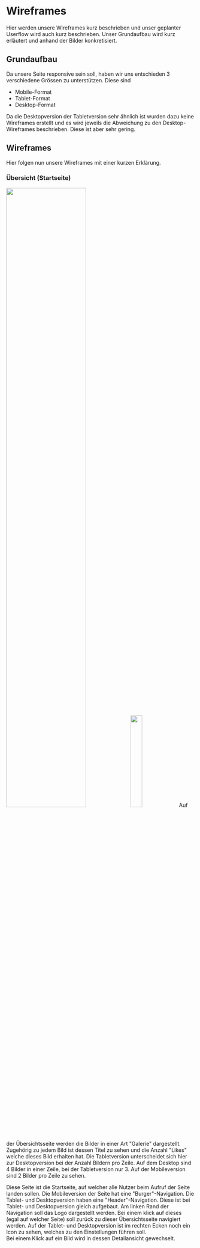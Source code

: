 # Wireframes
Hier werden unsere Wireframes kurz beschrieben und unser geplanter Userflow wird auch kurz beschrieben. Unser Grundaufbau wird kurz erläutert und anhand der Bilder konkretisiert.  

## Grundaufbau
Da unsere Seite responsive sein soll, haben wir uns entschieden 3 verschiedene Grössen zu unterstützen. Diese sind 
* Mobile-Format
* Tablet-Format
* Desktop-Format  

Da die Desktopversion der Tabletversion sehr ähnlich ist wurden dazu keine Wireframes erstellt und es wird jeweils die Abweichung zu den Desktop-Wireframes beschrieben. Diese ist aber sehr gering.

## Wireframes
Hier folgen nun unsere Wireframes mit einer kurzen Erklärung.
### Übersicht (Startseite)
<img width="65%" src="https://github.com/SirCremefresh/rate-my-pussy/blob/master/img/%C3%9Cbersicht%20-%20Desktop.png">
<img width="25%" src="https://github.com/SirCremefresh/rate-my-pussy/blob/master/img/%C3%9Cbersicht%20-%20Mobile.png">  
Auf der Übersichtsseite werden die Bilder in einer Art "Galerie" dargestellt. Zugehörig zu jedem Bild ist dessen Titel zu sehen und die Anzahl "Likes" welche dieses Bild erhalten hat. Die Tabletversion unterscheidet sich hier zur Desktopversion bei der Anzahl Bildern pro Zeile. Auf dem Desktop sind 4 Bilder in einer Zeile, bei der Tabletversion nur 3. Auf der Mobileversion sind 2 Bilder pro Zeile zu sehen.   
   
Diese Seite ist die Startseite, auf welcher alle Nutzer beim Aufruf der Seite landen sollen. Die Mobileversion der Seite hat eine "Burger"-Navigation. Die Tablet- und Desktopversion haben eine "Header"-Navigation. Diese ist bei Tablet- und Desktopversion gleich aufgebaut. Am linken Rand der Navigation soll das Logo dargestellt werden. Bei einem klick auf dieses (egal auf welcher Seite) soll zurück zu dieser Übersichtsseite navigiert werden. Auf der Tablet- und Desktopversion ist im rechten Ecken noch ein Icon zu sehen, welches zu den Einstellungen führen soll.  
Bei einem Klick auf ein Bild wird in dessen Detailansicht gewechselt.
